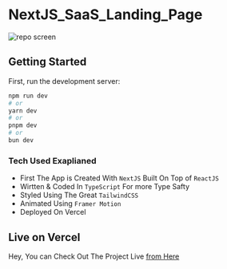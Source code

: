 # NextJS_SaaS_Landing_Page

![repo screen](https://github.com/user-attachments/assets/9dd88218-1d91-4e70-a615-99a11badf9c7)

## Getting Started

First, run the development server:

```bash
npm run dev
# or
yarn dev
# or
pnpm dev
# or
bun dev
```

### Tech Used Exaplianed

- First The App is Created With `NextJS` Built On Top of `ReactJS`
- Wirtten & Coded In `TypeScript` For more Type Safty
- Styled Using The Great `TailwindCSS`
- Animated Using `Framer Motion`
- Deployed On Vercel

## Live on Vercel

Hey, You can Check Out The Project Live [from Here](https://light-sass-landing.vercel.app)
